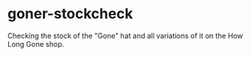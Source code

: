 # goner-stockcheck
Checking the stock of the "Gone" hat and all variations of it on the How Long Gone shop.
